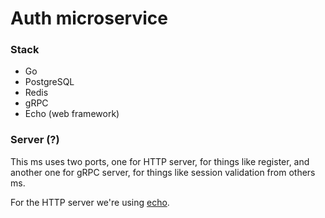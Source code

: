 # Auth microservice

### Stack
 - Go
 - PostgreSQL
 - Redis
 - gRPC
 - Echo (web framework)


### Server (?)
This ms uses two ports, one for HTTP server, for things like register, and another one for gRPC server, for things like session validation from others ms.

For the HTTP server we're using [echo](https://echo.labstack.com/).
